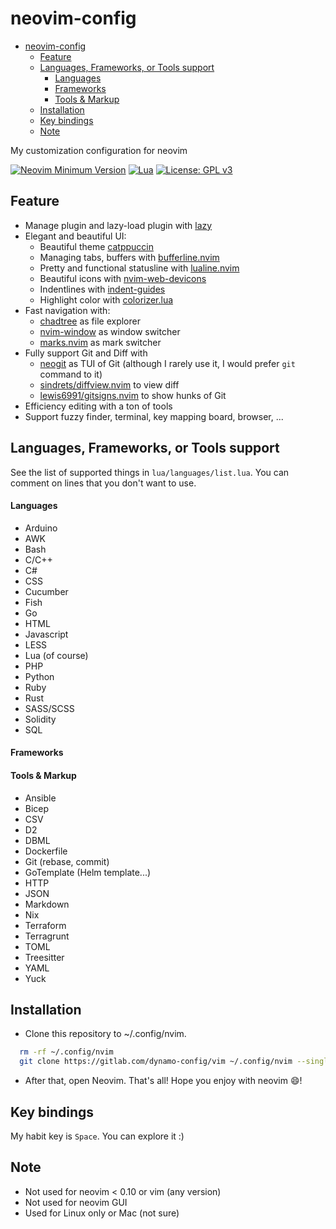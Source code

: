 # neovim-config

<!--toc:start-->
- [neovim-config](#neovim-config)
  - [Feature](#feature)
  - [Languages, Frameworks, or Tools support](#languages-frameworks-or-tools-support)
    - [Languages](#languages)
    - [Frameworks](#frameworks)
    - [Tools & Markup](#tools-markup)
  - [Installation](#installation)
  - [Key bindings](#key-bindings)
  - [Note](#note)
<!--toc:end-->

My customization configuration for neovim

[![Neovim Minimum Version](https://img.shields.io/badge/Neovim-0.10-blue?style=flat-square\&logo=Neovim\&logoColor=white)](https://github.com/neovim/neovim)
[![Lua](https://img.shields.io/badge/Made%20with%20Lua-blue.svg?style=flat-square\&logo=lua)](https://lua.org)
[![License: GPL v3](https://img.shields.io/badge/License-GPLv3-blue.svg)](https://www.gnu.org/licenses/gpl-3.0)

## Feature

* Manage plugin and lazy-load plugin with [lazy](https://github.com/folke/lazy.nvim)
* Elegant and beautiful UI:
  * Beautiful theme [catppuccin](https://github.com/catppuccin/nvim)
  * Managing tabs, buffers with [bufferline.nvim](https://github.com/akinsho/bufferline.nvim)
  * Pretty and functional statusline with [lualine.nvim](https://github.com/nvim-lualine/lualine.nvim)
  * Beautiful icons with [nvim-web-devicons](https://github.com/kyazdani42/nvim-web-devicons)
  * Indentlines with [indent-guides](https://github.com/glepnir/indent-guides.nvim)
  * Highlight color with [colorizer.lua](https://github.com/norcalli/nvim-colorizer.lua)
* Fast navigation with:
  * [chadtree](https://github.com/ms-jpq/chadtree) as file explorer
  * [nvim-window](https://gitlab.com/yorickpeterse/nvim-window) as window switcher
  * [marks.nvim](chentau/marks.nvim) as mark switcher
* Fully support Git and Diff with
  * [neogit](https://github.com/TimUntersberger/neogit) as TUI of Git (although I rarely use it, I would prefer `git` command to it)
  * [sindrets/diffview.nvim](https://github.com/sindrets/diffview.nvim) to view diff
  * [lewis6991/gitsigns.nvim](https://github.com/lewis6991/gitsigns.nvim) to show hunks of Git
* Efficiency editing with a ton of tools
* Support fuzzy finder, terminal, key mapping board, browser, ...

## Languages, Frameworks, or Tools support
See the list of supported things in `lua/languages/list.lua`. You can comment on lines that you don't want to use.

#### Languages
* Arduino
* AWK
* Bash
* C/C++
* C#
* CSS
* Cucumber
* Fish
* Go
* HTML
* Javascript
* LESS
* Lua (of course)
* PHP
* Python
* Ruby
* Rust
* SASS/SCSS
* Solidity
* SQL

#### Frameworks

#### Tools & Markup
* Ansible
* Bicep
* CSV
* D2
* DBML
* Dockerfile
* Git (rebase, commit)
* GoTemplate (Helm template...)
* HTTP
* JSON
* Markdown
* Nix
* Terraform
* Terragrunt
* TOML
* Treesitter
* YAML
* Yuck

## Installation

* Clone this repository to ~/.config/nvim.

```sh
  rm -rf ~/.config/nvim
  git clone https://gitlab.com/dynamo-config/vim ~/.config/nvim --single-branch
```

* After that, open Neovim. That's all! Hope you enjoy with neovim :smile:!

## Key bindings

My habit key is `Space`. You can explore it :)

## Note

* Not used for neovim < 0.10 or vim (any version)
* Not used for neovim GUI
* Used for Linux only or Mac (not sure)
